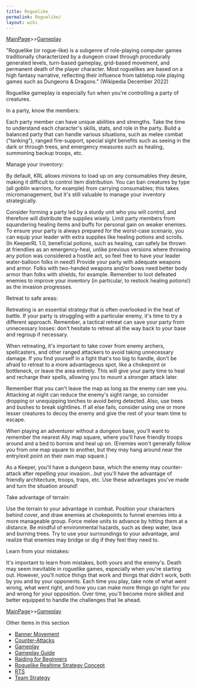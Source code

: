 ```yaml
---
title: Roguelike
permalink: Roguelike/
layout: wiki
---
```


[MainPage](/keeperrl_wiki/ "wikilink")>>[Gameplay](/keeperrl_wiki/Gameplay "wikilink")

"Roguelike (or rogue-like) is a subgenre of role-playing computer games traditionally characterized by a dungeon crawl through procedurally generated levels, turn-based gameplay, grid-based movement, and permanent death of the player character. Most roguelikes are based on a high fantasy narrative, reflecting their influence from tabletop role playing games such as Dungeons & Dragons." (Wikipedia December 2022)


Roguelike gameplay is especially fun when you're controlling a party of creatures.


In a party, know the members:

Each party member can have unique abilities and strengths. Take the time to understand each character's skills, stats, and role in the party. Build a balanced party that can handle various situations, such as melee combat ("tanking"), ranged fire-support, special sight benefits such as seeing in the dark or through trees, and emergency measures such as healing, summoning backup troops, etc.


Manage your inventory:

By default, KRL allows minions to load up on any consumables they desire, making it difficult to control item distribution.  You can ban creatures by type (all goblin warriors, for example) from carrying consumables; this takes micromanagement, but it's still valuable to manage your inventory strategically.

Consider forming a party led by a sturdy unit who you will control, and therefore will distribute the supplies wisely.  Limit party members from squandering healing items and buffs for personal gain on weaker enemies. To ensure your party is always prepared for the worst-case scenario, you can equip your leader with extra supplies like healing potions and scrolls.  (In KeeperRL 1.0, beneficial potions, such as healing, can safely be thrown at friendlies as an emergency-heal, unlike previous versions where throwing any potion was considered a hostile act, so feel free to have your leader water-balloon folks in need!)
Provide your party with adequate weapons and armor. Folks with two-handed weapons and/or bows need better body armor than folks with shields, for example.  Remember to loot defeated enemies to improve your inventory (in particular, to restock healing potions!) as the invasion progresses.


Retreat to safe areas:

Retreating is an essential strategy that is often overlooked in the heat of battle. If your party is struggling with a particular enemy, it's time to try a different approach.  Remember, a tactical retreat can save your party from unnecessary losses: don't hesitate to retreat all the way back to your base and regroup if necessary. 


When retreating, it's important to take cover from enemy archers, spellcasters, and other ranged attackers to avoid taking unnecessary damage. If you find yourself in a fight that's too big to handle, don't be afraid to retreat to a more advantageous spot, like a chokepoint or bottleneck, or leave the area entirely. This will give your party time to heal and recharge their spells, allowing you to mount a stronger attack later.


Remember that you can't leave the map as long as the enemy can see you. Attacking at night can reduce the enemy's sight range, so consider dropping or unequipping torches to avoid being detected. Also, use trees and bushes to break sightlines. If all else fails, consider using one or more lesser creatures to decoy the enemy and give the rest of your team time to escape.

When playing an adventurer without a dungeon base, you'll want to remember the nearest Ally map square, where you'll have friendly troops around and a bed to borrow and heal up on.  (Enemies won't generally follow you from one map square to another, but they may hang around near the entry/exit point on their own map square.)

As a Keeper, you'll have a dungeon base, which the enemy may counter-attack after repelling your invasion...but you'll have the advantage of friendly architecture, troops, traps, etc.  Use these advantages you've made and turn the situation around!


Take advantage of terrain:

Use the terrain to your advantage in combat. Position your characters behind cover, and draw enemies at chokepoints to funnel enemies into a more manageable group. Force melee units to advance by hitting them at a distance. Be mindful of environmental hazards, such as deep water, lava and burning trees. Try to use your surroundings to your advantage, and realize that enemies may bridge or dig if they feel they need to.


Learn from your mistakes:

It's important to learn from mistakes, both yours and the enemy's.  Death may seem inevitable in roguelike games, especially when you're starting out.  However, you'll notice things that work and things that didn't work, both by you and by your opponents. Each time you play, take note of what went wrong, what went right, and how you can make more things go right for you and wrong for your opposition. Over time, you'll become more skilled and better equipped to handle the challenges that lie ahead.


[MainPage](/keeperrl_wiki/ "wikilink")>>[Gameplay](/keeperrl_wiki/Gameplay "wikilink")

Other items in this section
-    [Banner Movement](/keeperrl_wiki/Banner_Movement "wikilink")
-    [Counter-Attacks](/keeperrl_wiki/Counter-Attacks "wikilink")
-    [Gameplay](/keeperrl_wiki/Gameplay "wikilink")
-    [Gameplay Guide](/keeperrl_wiki/Gameplay_Guide "wikilink")
-    [Raiding for Beginners](/keeperrl_wiki/Raiding_for_Beginners "wikilink")
-    [Roguelike Realtime Strategy Concept](/keeperrl_wiki/Roguelike_Realtime_Strategy_Concept "wikilink")
-    [RTS](/keeperrl_wiki/RTS "wikilink")
-    [Team Strategy](/keeperrl_wiki/Team_Strategy "wikilink")
